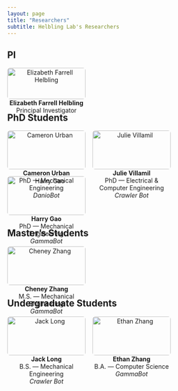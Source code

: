 ```yaml
---
layout: page
title: "Researchers"
subtitle: Helbling Lab's Researchers
---
```


## PI
<div style="display:flex;flex-wrap:wrap;gap:16px;">
  <div style="width:180px;text-align:center;">
    <img src="{{ '/assets/img/headshots/efh.png' | relative_url }}" alt="Elizabeth Farrell Helbling" style="width:100%;height:auto;border-radius:6px;">
    <div><strong>Elizabeth Farrell Helbling</strong><br><span>Principal Investigator</span></div>
  </div>
</div>

## PhD Students
<div style="display:flex;flex-wrap:wrap;gap:16px;">
  <div style="width:180px;text-align:center;">
    <img src="{{ '/assets/img/headshots/cameron_urban.jpg' | relative_url }}" alt="Cameron Urban" style="width:100%;height:auto;border-radius:6px;">
    <div><strong>Cameron Urban</strong><br><span>PhD — Mechanical Engineering</span><br><em>DanioBot</em></div>
  </div>
  <div style="width:180px;text-align:center;">
    <img src="{{ '/assets/img/headshots/julie_villamil.png' | relative_url }}" alt="Julie Villamil" style="width:100%;height:auto;border-radius:6px;">
    <div><strong>Julie Villamil</strong><br><span>PhD — Electrical & Computer Engineering</span><br><em>Crawler Bot</em></div>
  </div>
  <div style="width:180px;text-align:center;">
    <img src="{{ '/assets/img/headshots/harry_gao.jpg' | relative_url }}" alt="Harry Gao" style="width:100%;height:auto;border-radius:6px;">
    <div><strong>Harry Gao</strong><br><span>PhD — Mechanical Engineering</span><br><em>GammaBot</em></div>
  </div>
</div>

## Master’s Students
<div style="display:flex;flex-wrap:wrap;gap:16px;">
  <div style="width:180px;text-align:center;">
    <img src="{{ '/assets/img/headshots/cheney_zhang.jpg' | relative_url }}" alt="Cheney Zhang" style="width:100%;height:auto;border-radius:6px;">
    <div><strong>Cheney Zhang</strong><br><span>M.S. — Mechanical Engineering</span><br><em>GammaBot</em></div>
  </div>
</div>

## Undergraduate Students
<div style="display:flex;flex-wrap:wrap;gap:16px;">
  <div style="width:180px;text-align:center;">
    <img src="{{ '/assets/img/headshots/jack_long.jpg' | relative_url }}" alt="Jack Long" style="width:100%;height:auto;border-radius:6px;">
    <div><strong>Jack Long</strong><br><span>B.S. — Mechanical Engineering</span><br><em>Crawler Bot</em></div>
  </div>
  <div style="width:180px;text-align:center;">
    <img src="{{ '/assets/img/headshots/ethan_zhang.jpg' | relative_url }}" alt="Ethan Zhang" style="width:100%;height:auto;border-radius:6px;">
    <div><strong>Ethan Zhang</strong><br><span>B.A. — Computer Science</span><br><em>GammaBot</em></div>
  </div>
</div>
